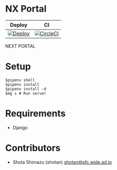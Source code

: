 # NX Portal 


| Deploy | CI |
|:--:|:--:|
| [![Deploy](https://www.herokucdn.com/deploy/button.svg)](https://heroku.com/deploy) | [![CircleCI](https://circleci.com/gh/sfc-rg/nx-portal.svg?style=svg)](https://circleci.com/gh/sfc-rg/nx-portal) |

NEXT PORTAL


# Setup

```
$pipenv shell
$pipenv install
$pipenv install -d
$mg s # Run server
```

# Requirements

- Django


# Contributors

- Shota Shimazu (shotan) shotan@sfc.wide.ad.jp
